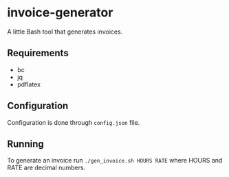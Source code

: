 # invoice-generator

A little Bash tool that generates invoices.

## Requirements
 - bc
 - jq
 - pdflatex

## Configuration
Configuration is done through `config.json` file.

## Running
To generate an invoice run `./gen_invoice.sh HOURS RATE` where HOURS and RATE are decimal numbers.
